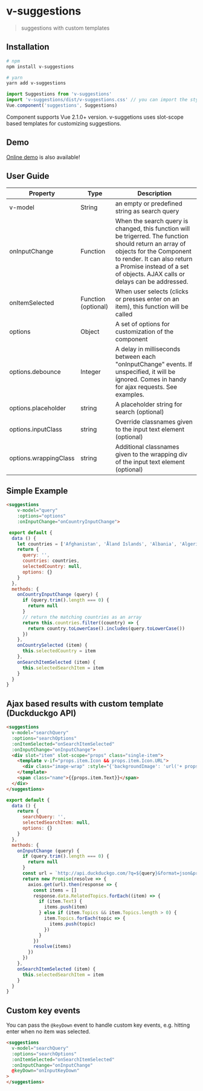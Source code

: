 # v-suggestions

> suggestions with custom templates

## Installation

``` bash
# npm
npm install v-suggestions

# yarn
yarn add v-suggestions

```
```javascript
import Suggestions from 'v-suggestions'
import 'v-suggestions/dist/v-suggestions.css' // you can import the stylesheets also (optional)
Vue.component('suggestions', Suggestions)
```
Component supports Vue 2.1.0+ version. v-suggetions uses slot-scope based templates for customizing suggestions.
## Demo
[Online demo](https://anjaneyasivan.github.io/v-suggestions/) is also available!

## User Guide
| Property  | Type   | Description |
|-----------|-----------|-------------|
| v-model | String | an empty or predefined string as search query|
| onInputChange      | Function | When the search query is changed, this function will be trigerred. The function should return an array of objects for the Component to render. It can also return a Promise instead of a set of objects. AJAX calls or delays can be addressed. |
| onItemSelected | Function (optional)| When user selects (clicks or presses enter on an item), this function will be called |
| options | Object | A set of options for customization of the component|
| options.debounce | Integer | A delay in milliseconds between each "onInputChange" events. If unspecified, it will be ignored. Comes in handy for ajax requests. See examples. |
|options.placeholder | string | A placeholder string for search (optional) |
|options.inputClass | string | Override classnames given to the input text element (optional) |
|options.wrappingClass | string | Additional classnames given to the wrapping div of the input text element (optional) |

## Simple Example
```html
<suggestions
    v-model="query"
    :options="options"
    :onInputChange="onCountryInputChange">
```

```javascript
 export default {
  data () {
    let countries = ['Afghanistan', 'Åland Islands', 'Albania', 'Algeria', 'American Samoa', 'AndorrA', 'Angola', 'Anguilla', 'Antarctica', 'Antigua and Barbuda', 'Argentina', 'Armenia', 'Aruba', 'Australia', 'Austria', 'Azerbaijan', 'Bahamas', 'Bahrain', 'Bangladesh', 'Barbados', 'Belarus', 'Belgium', 'Belize']
    return {
      query: '',
      countries: countries,
      selectedCountry: null,
      options: {}
    }
  },
  methods: {
    onCountryInputChange (query) {
      if (query.trim().length === 0) {
        return null
      }
      // return the matching countries as an array
      return this.countries.filter((country) => {
        return country.toLowerCase().includes(query.toLowerCase())
      })
    },
    onCountrySelected (item) {
      this.selectedCountry = item
    },
    onSearchItemSelected (item) {
      this.selectedSearchItem = item
    }
  }
}
```

## Ajax based results with custom template (Duckduckgo API)

```html
<suggestions
  v-model="searchQuery"
  :options="searchOptions"
  :onItemSelected="onSearchItemSelected"
  :onInputChange="onInputChange">
  <div slot="item" slot-scope="props" class="single-item">
    <template v-if="props.item.Icon && props.item.Icon.URL">
      <div class="image-wrap" :style="{'backgroundImage': 'url('+ props.item.Icon.URL + ')' }"></div>
    </template>
    <span class="name">{{props.item.Text}}</span>
  </div>
</suggestions>
```
```javascript
export default {
  data () {
    return {
      searchQuery: '',
      selectedSearchItem: null,
      options: {}
    }
  },
  methods: {
    onInputChange (query) {
      if (query.trim().length === 0) {
        return null
      }
      const url = `http://api.duckduckgo.com/?q=${query}&format=json&pretty=1`
      return new Promise(resolve => {
        axios.get(url).then(response => {
          const items = []
          response.data.RelatedTopics.forEach((item) => {
            if (item.Text) {
              items.push(item)
            } else if (item.Topics && item.Topics.length > 0) {
              item.Topics.forEach(topic => {
                items.push(topic)
              })
            }
          })
          resolve(items)
        })
      })
    },
    onSearchItemSelected (item) {
      this.selectedSearchItem = item
    }
  }
}
```


## Custom key events

You can pass the `@keyDown` event to handle custom key events, e.g. hitting enter when no item was selected.

```html
<suggestions
  v-model="searchQuery"
  :options="searchOptions"
  :onItemSelected="onSearchItemSelected"
  :onInputChange="onInputChange"
  @keyDown="onInputKeyDown"
>
</suggestions>
```
